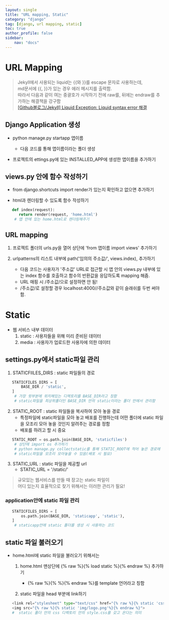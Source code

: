 ```yaml
---
layout: single
title: "URL mapping, Static"
category: "django"
tag: [django, url mapping, static]
toc: true
author_profile: false
sidebar:
    nav: "docs"
---
```




# URL Mapping  



> Jekyll에서 사용되는 liquid는 {{와 }}를 escape 문자로 사용하는데, <br/>
> md문서에 {{, }}가 있는 경우 에러 메시지를 출력함.<br/>
> 따라서 다음과 같이 여는 중괄호가 시작하기 전에 raw를, 뒤에는 endraw를 추가하는 해결책을 강구함<br/>
> [[Github블로그/Jekyll] Liquid Exception: Liquid syntax error 해결](https://iamheesoo.github.io/blog/gitblog-sol-jekyll02)



## Django Application 생성  

* python manage.py startapp 앱이름
    * 다음 코드를 통해 앱이름이라는 폴더 생성  
    
* 프로젝트의 ettings.py에 있는 INSTALLED_APP에 생성한 앱이름을 추가하기
    
    
## views.py 안에 함수 작성하기  

* from django.shortcuts import render가 있는지 확인하고 없으면 추가하기  

* html과 렌더링할 수 있도록 함수 작성하기
```python
   def index(request):
	  return render(request, 'home.html')
    # 앱 안에 있는 home.html로 렌더링해주기
```  



## URL mapping  

1. 프로젝트 폴더의 urls.py을 열어 상단에 'from 앱이름 import views' 추가하기  

2. urlpatterns의 리스트 내부에 path('임의의 주소값/', views.index), 추가하기
    * 다음 코드는 사용자가 '주소값' URL로 접근할 시 앱 안의 views.py 내부에 있는 index 함수를 호출하고 함수의 반환값을 응답하도록 mapping 해줌.
    * URL 매핑 시 /주소값/으로 설정하면 안 됨!
    * /주소값/로 설정할 경우 localhost:4000//주소값와 같이 슬래쉬를 두번 써야 함.  


# Static

* 웹 서비스 내부 데이터
    1. static : 사용자들을 위해 미리 준비된 데이터
    2. media : 사용자가 업로드한 사용자에 의한 데이터

## settings.py에서 static파일 관리  
    
    
1. STATICFIILES_DIRS : static 파일들의 경로
```python
   STATICFILES_DIRS = [
       BASE_DIR / 'static',
   ]    
    # 가장 윗부분에 위치해있는 디렉토리를 BASE_DIR라고 칭함
    # static파일을 최상위폴더인 BASE_DIR 안의 static이라는 폴더 안에서 관리함
```    
    
    
    
2. STATIC_ROOT : static 파일들을 복사하여 모아 놓을 경로
    * 특정파일에 static파일을 모아 놓고 배포를 진행하는데 어떤 폴더에 static 파일을 모조리 모아 놓을 것인지 알려주는 경로를 정함  
    * 배포를 하려고 할 시 중요
    
```python
   STATIC_ROOT = os.path.join(BASE_DIR, 'staticfiles')
    # 상단에 import os 추가하기
    # python manage.py collectstatic를 통해 STATIC_ROOT에 적어 놓은 경로에
    # static파일을 모조리 모아놓을 수 있음(배포 시 필요)
```    


3. STATIC_URL : static 파일을 제공할 url
    * STATIC_URL = '/static/'
    
    
> 규모있는 웹서비스를 만들 때 장고는 static 파일이 <br/>
> 어디 있는지 효율적으로 찾기 위해서는 이러한 관리가 필요!


### application안에 static 파일 관리

```python
   STATICFILES_DIRS = [
       os.path.join(BASE_DIR, 'staticapp', 'static'),
   ]    
    # staticapp안에 static 폴더를 생성 시 사용하는 코드
```    


## static 파일 불러오기

* home.html에 static 파일을 불러오기 위해서는 
    1. home.html 맨상단에 {% raw %}{% load static %}{% endraw %} 추가하기 
        * {% raw %}{% %}{% endraw %}를 template 언어라고 칭함  
        
        
    2. static 파일을 head 부분에 link하기
```python
   <link rel="stylesheet" type="text/css" href="{% raw %}{% static 'css/style.css'%}{% endraw %}">
   <img src="{% raw %}{% static 'img/logo.png'%}{% endraw %}">
   #  static 폴더 안의 css 디렉토리 안의 style.css를 갖고 온다는 의미
```   

